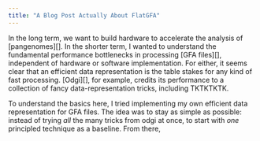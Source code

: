 ```yaml
---
title: "A Blog Post Actually About FlatGFA"
---
```

In the long term, we want to build hardware to accelerate the analysis of [pangenomes][].
In the shorter term, I wanted to understand the fundamental performance bottlenecks in processing [GFA files][], independent of hardware or software implementation.
For either, it seems clear that an efficient data representation is the table stakes for any kind of fast processing.
[Odgi][], for example, credits its performance to a collection of fancy data-representation tricks, including TKTKTKTK.

To understand the basics here, I tried implementing my own efficient data representation for GFA files.
The idea was to stay as simple as possible: instead of trying *all* the many tricks from odgi at once, to start with *one* principled technique as a baseline.
From there,
